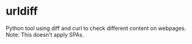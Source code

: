 urldiff
=======

Python tool using diff and curl to check different content on webpages. Note: This doesn't apply SPAs.
